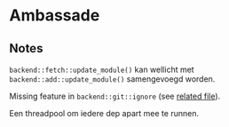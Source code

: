 # Ambassade

## Notes

`backend::fetch::update_module()` kan wellicht met `backend::add::update_module()` samengevoegd worden.

Missing feature in `backend::git::ignore` (see [related file](src/backend/git/ignore.rs)).

Een threadpool om iedere dep apart mee te runnen.
